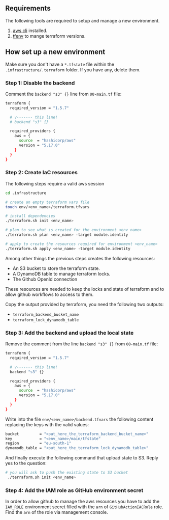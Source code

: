 ## Requirements

The following tools are required to setup and manage a new environment. 

1. [aws cli](https://docs.aws.amazon.com/cli/latest/userguide/getting-started-install.html) installed.
2. [tfenv](https://github.com/tfutils/tfenv) to mange terraform versions.

## How set up a new environment

Make sure you don't have a `*.tfstate` file within the `.infrastructure/.terraform` folder. If you have any, delete them.

### Step 1: Disable the backend

Comment the `backend "s3" {}` line from `00-main.tf` file:

``` sh
terraform {
  required_version = "1.5.7"

  # v------- this line!
  # backend "s3" {}

  required_providers {
    aws = {
      source  = "hashicorp/aws"
      version = "5.17.0"
    }
  }
}
```

### Step 2: Create IaC resources

The following steps require a valid aws session

``` sh
cd .infrastructure

# create an empty terraform vars file
touch env/<env_name>/terraform.tfvars

# install dependencies
./terraform.sh init <env_name>

# plan to see what is created for the environment <env_name>
./terraform.sh plan <env_name> -target module.identity

# apply to create the resources required for environment <env_name>
./terraform.sh apply <env_name> -target module.identity
```

Among other things the previous steps creates the following resources:
* An S3 bucket to store the terraform state.
* A DynamoDB table to manage terraform locks.
* The Github OpenId connection

These resources are needed to keep the locks and state of terraform and to allow github workflows to access to them.

Copy the output provided by terraform, you need the following two outputs: 
* `terraform_backend_bucket_name`
* `terraform_lock_dynamodb_table`

### Step 3: Add the backend and upload the local state

Remove the comment from the line `backend "s3" {}` from `00-main.tf` file:

``` sh
terraform {
  required_version = "1.5.7"

  # v------- this line!
  backend "s3" {}

  required_providers {
    aws = {
      source  = "hashicorp/aws"
      version = "5.17.0"
    }
  }
}
```

Write into the file `env/<env_name>/backend.tfvars` the following content replacing the keys with the valid values:

``` sh
bucket         = "<put_here_the_terraform_backend_bucket_name>"
key            = "<env_name>/main/tfstate"
region         = "eu-south-1"
dynamodb_table = "<put_here_the_terraform_lock_dynamodb_table>"
```

And finally execute the following command that upload state to S3. Reply yes to the question:

``` sh
# you will ask to push the existing state to S3 bucket
 ./terraform.sh init <env_name>
```

### Step 4: Add the IAM role as GitHub environment secret

In order to allow github to manage the aws resources you have to add the `IAM_ROLE` environment secret filled with the `arn` of `GitHubActionIACRole` role. Find the `arn` of the role via management console. 
